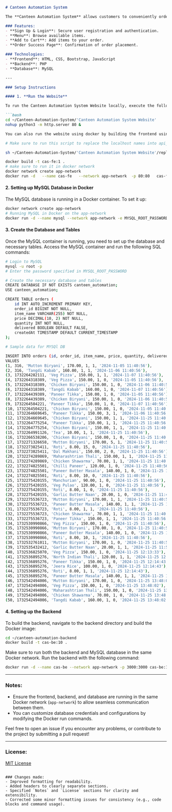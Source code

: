 
```markdown
# Canteen Automation System

The **Canteen Automation System** allows customers to conveniently order food and directly collect it without any waiting time. It eliminates the need to wait in line or for a turn, enhancing the overall experience.

### Features:
- **Sign Up & Login**: Secure user registration and authentication.
- **Menu**: Browse available items.
- **Add to Cart**: Add items to your order.
- **Order Success Page**: Confirmation of order placement.

### Technologies:
- **Frontend**: HTML, CSS, Bootstrap, JavaScript
- **Backend**: PHP
- **Database**: MySQL

---

### Setup Instructions

#### 1. **Run the Website**

To run the Canteen Automation System Website locally, execute the following commands:

```bash
cd ~/Canteen-Automation-System/'Canteen Automation System Website'
nohup python3 -m http.server 80 &

You can also run the website using docker by building the frontend using the dockerfile in path ~/Canteen-Automation-System

# Make sure to run this script to replace the localhost names into api_urls

sh ~/Canteen-Automation-System/'Canteen Automation System Website'/replace_localhost.sh

docker build -t cas-fe:1 .
# make sure to run it in docker network
docker network create app-network
docker run -d   --name cas-fe   --network app-network  -p 80:80   cas-fe:1
```

#### 2. **Setting up MySQL Database in Docker**

The MySQL database is running in a Docker container. To set it up:

```bash
docker network create app-network
# Running MySQL in Docker on the app-network
docker run -d --name mysql --network app-network -e MYSQL_ROOT_PASSWORD=password -e MYSQL_DATABASE=canteen_automation mysql:5.7
```

#### 3. **Create the Database and Tables**

Once the MySQL container is running, you need to set up the database and necessary tables. Access the MySQL container and run the following SQL commands:

```bash
# Login to MySQL
mysql -u root -p
# Enter the password specified in MYSQL_ROOT_PASSWORD

# Create the necessary database and tables
CREATE DATABASE IF NOT EXISTS canteen_automation;
USE canteen_automation;

CREATE TABLE orders (
    id INT AUTO_INCREMENT PRIMARY KEY,
    order_id BIGINT NOT NULL,
    item_name VARCHAR(255) NOT NULL,
    price DECIMAL(10, 2) NOT NULL,
    quantity INT NOT NULL,
    delivered BOOLEAN DEFAULT FALSE,
    createdAt TIMESTAMP DEFAULT CURRENT_TIMESTAMP
);

# Sample data for MYSQl DB

INSERT INTO orders (id, order_id, item_name, price, quantity, delivered, createdAt)
VALUES
(1, 316, 'Mutton Biryani', 170.00, 1, 1, '2024-11-05 11:40:56'),
(2, 316, 'Tangdi Kabab', 160.00, 1, 1, '2024-11-06 11:40:56'),
(3, 1732264282111, 'Veg Pizza', 150.00, 1, 1, '2024-11-07 11:40:56'),
(4, 1732264318389, 'Veg Pizza', 150.00, 1, 0, '2024-11-05 11:40:56'),
(5, 1732264318389, 'Chicken Biryani', 150.00, 1, 0, '2024-11-06 11:40:56'),
(6, 1732264318389, 'Tangdi Kabab', 160.00, 1, 0, '2024-11-07 11:40:56'),
(7, 1732264439389, 'Paneer Tikka', 150.00, 1, 0, '2024-11-05 11:40:56'),
(8, 1732264439389, 'Chicken Biryani', 150.00, 1, 0, '2024-11-06 11:40:56'),
(9, 1732264504221, 'Paneer Tikka', 150.00, 1, 0, '2024-11-07 11:40:56'),
(10, 1732264504221, 'Chicken Biryani', 150.00, 1, 0, '2024-11-05 11:40:56'),
(11, 1732264669645, 'Paneer Tikka', 150.00, 3, 1, '2024-11-06 11:40:56'),
(12, 1732264669645, 'Chicken Biryani', 150.00, 1, 1, '2024-11-25 11:40:56'),
(13, 1732264775254, 'Paneer Tikka', 150.00, 1, 1, '2024-11-25 11:40:56'),
(14, 1732264775254, 'Chicken Biryani', 150.00, 1, 1, '2024-11-25 11:40:56'),
(15, 1732264991126, 'Tea', 10.00, 1, 1, '2024-11-25 11:40:56'),
(16, 1732266538206, 'Chicken Biryani', 150.00, 1, 0, '2024-11-25 11:40:56'),
(17, 1732271326658, 'Mutton Biryani', 170.00, 5, 1, '2024-11-25 11:40:56'),
(18, 1732273825411, 'Roti', 8.00, 15, 0, '2024-11-25 11:40:56'),
(19, 1732273825411, 'Dal Makhani', 150.00, 2, 0, '2024-11-25 11:40:56'),
(20, 1732274289869, 'Maharashtrian Thali', 150.00, 1, 1, '2024-11-25 11:40:56'),
(21, 1732274289869, 'Chicken Shawarma', 70.00, 1, 1, '2024-11-25 11:40:56'),
(22, 1732274825501, 'Chilli Paneer', 120.00, 1, 0, '2024-11-25 11:40:56'),
(23, 1732274825501, 'Paneer Butter Masala', 140.00, 1, 0, '2024-11-25 11:40:56'),
(24, 1732274825501, 'Roti', 8.00, 10, 0, '2024-11-25 11:40:56'),
(25, 1732275420155, 'Manchurian', 90.00, 1, 0, '2024-11-25 11:40:56'),
(26, 1732275420155, 'Veg Pulao', 120.00, 1, 0, '2024-11-25 11:40:56'),
(27, 1732275420155, 'Roti', 8.00, 1, 0, '2024-11-25 11:40:56'),
(28, 1732275420155, 'Garlic Butter Naan', 20.00, 1, 0, '2024-11-25 11:40:56'),
(29, 1732275536723, 'Mutton Biryani', 170.00, 1, 1, '2024-11-25 11:40:56'),
(30, 1732275536723, 'Paneer Butter Masala', 140.00, 1, 1, '2024-11-25 11:40:56'),
(31, 1732275536723, 'Roti', 8.00, 1, 1, '2024-11-25 11:40:56'),
(32, 1732275536723, 'Chicken Shawarma', 70.00, 1, 1, '2024-11-25 11:40:56'),
(33, 1732275536723, 'Paneer Tikka', 150.00, 1, 1, '2024-11-25 11:40:56'),
(34, 1732530990866, 'Veg Pizza', 150.00, 1, 0, '2024-11-25 11:40:56'),
(35, 1732530990866, 'Mutton Biryani', 170.00, 1, 0, '2024-11-25 11:40:56'),
(36, 1732530990866, 'Paneer Butter Masala', 140.00, 1, 0, '2024-11-25 11:40:56'),
(37, 1732530990866, 'Roti', 8.00, 10, 1, '2024-11-25 11:40:56'),
(38, 1732532761011, 'Mutton Biryani', 170.00, 1, 0, '2024-11-25 11:40:56'),
(39, 1732535432412, 'Garlic Butter Naan', 20.00, 1, 1, '2024-11-25 11:50:20'),
(40, 1732536825070, 'Veg Pizza', 150.00, 1, 0, '2024-11-25 12:13:33'),
(41, 1732536895276, 'North Indian Thali', 120.00, 1, 1, '2024-11-25 12:14:43'),
(42, 1732536895276, 'Paneer Tikka', 150.00, 1, 0, '2024-11-25 12:14:43'),
(43, 1732536895276, 'Jeera Rice', 100.00, 1, 0, '2024-11-25 12:14:43'),
(44, 1732536895276, 'Roti', 8.00, 1, 1, '2024-11-25 12:14:43'),
(45, 1732536895276, 'Paneer Butter Masala', 140.00, 1, 1, '2024-11-25 12:14:43'),
(46, 1732542494006, 'Mutton Biryani', 170.00, 1, 0, '2024-11-25 13:48:02'),
(47, 1732542494006, 'Veg Pizza', 150.00, 1, 0, '2024-11-25 13:48:02'),
(48, 1732542494006, 'Maharashtrian Thali', 150.00, 1, 0, '2024-11-25 13:48:02'),
(49, 1732542494006, 'Chicken Shawarma', 70.00, 1, 0, '2024-11-25 13:48:02'),
(50, 1732542494006, 'Tangdi Kabab', 160.00, 1, 0, '2024-11-25 13:48:02');


```

#### 4. **Setting up the Backend**

To build the backend, navigate to the backend directory and build the Docker image:

```bash
cd ~/canteen-automation-backend
docker build -t cas-be:10 .
```

Make sure to run both the backend and MySQL database in the same Docker network. Run the backend with the following command:

```bash
docker run -d --name cas-be --network app-network -p 3000:3000 cas-be:10
```

---

### Notes:
- Ensure the frontend, backend, and database are running in the same Docker network (`app-network`) to allow seamless communication between them.
- You can customize database credentials and configurations by modifying the Docker run commands.

Feel free to open an issue if you encounter any problems, or contribute to the project by submitting a pull request!

---

### License:
[MIT License](LICENSE)
```

### Changes made:
- Improved formatting for readability.
- Added headers to clearly separate sections.
- Specified `Notes` and `License` sections for clarity and extensibility.
- Corrected some minor formatting issues for consistency (e.g., code blocks and command usage).
